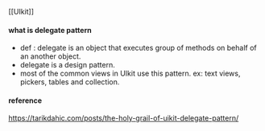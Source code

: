 [[UIkit]]

#### what is delegate pattern
- def : delegate is an object that executes group of methods on behalf of an another object. 
- delegate is a design pattern. 
- most of the common views in UIkit use this pattern. ex: text views, pickers, tables and collection. 





#### reference 

https://tarikdahic.com/posts/the-holy-grail-of-uikit-delegate-pattern/ 


